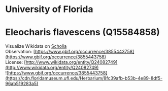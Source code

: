 
University of Florida
=====================

# Eleocharis flavescens (Q15584858)
  
Visualize Wikidata on [Scholia](https://scholia.toolforge.org/taxon/Q15584858)  
Observation: [https://www.gbif.org/occurrence/3855443758](https://www.gbif.org/occurrence/3855443758)  
License: [http://www.wikidata.org/entity/Q24082749](http://www.wikidata.org/entity/Q24082749)  
![https://www.gbif.org/occurrence/3855443758](https://cdn.floridamuseum.ufl.edu/Herbarium/8fc39afb-b53b-4e89-8df5-96ab519283a5)